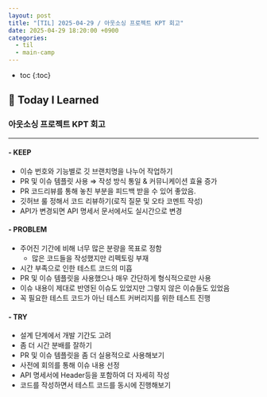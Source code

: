 ```yaml
---
layout: post
title: "[TIL] 2025-04-29 / 아웃소싱 프로젝트 KPT 회고"
date: 2025-04-29 18:20:00 +0900
categories: 
  - til
  - main-camp
---
```


* toc
{:toc}

## 📖 Today I Learned
### 아웃소싱 프로젝트 KPT 회고

<!-- <h4> 📃 </h4> -->

---

#### -  KEEP
- 이슈 번호와 기능별로 깃 브랜치명을 나누어 작업하기
- PR 및 이슈 템플릿 사용 ⇒ 작성 방식 통일 & 커뮤니케이션 효율 증가
- PR 코드리뷰를 통해 놓친 부분을 피드백 받을 수 있어 좋았음.
- 깃허브 룰 정해서 코드 리뷰하기(로직 질문 및 오타 코멘트 작성)
- API가 변경되면 API 명세서 문서에서도 실시간으로 변경

#### - PROBLEM
- 주어진 기간에 비해 너무 많은 분량을 목표로 정함
  - 많은 코드들을 작성했지만 리펙토링 부재
- 시간 부족으로 인한 테스트 코드의 미흡
- PR 및 이슈 템플릿을 사용했으나 매우 간단하게 형식적으로만 사용
- 이슈 내용이 제대로 반영된 이슈도 있었지만 그렇지 않은 이슈들도 있었음
- 꼭 필요한 테스트 코드가 아닌 테스트 커버리지를 위한 테스트 진행

#### - TRY
- 설계 단계에서 개발 기간도 고려
- 좀 더 시간 분배를 잘하기
- PR 및 이슈 템플릿을 좀 더 실용적으로 사용해보기
- 사전에 회의를 통해 이슈 내용 선정
- API 명세서에 Header등을 포함하여 더 자세히 작성
- 코드를 작성하면서 테스트 코드를 동시에 진행해보기

<!-- --- -->

<!-- <h2> 💬 </h2> -->

<!-- <h4>  </h4> -->
